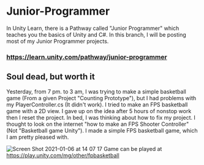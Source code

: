 # Junior-Programmer
In Unity Learn, there is a Pathway called "Junior Programmer" which teaches you the basics of Unity and C#. In this branch, I will be posting most of my Junior Programmer projects.   

### https://learn.unity.com/pathway/junior-programmer


## Soul dead, but worth it
Yesterday, from 7 pm. to 3 am, I was trying to make a simple basketball game (From a given Project "Counting Prototype"), but I had problems with my PlayerController.cs (It didn't work). I tried to make an FPS basketball game with a 2D view. I gave up on the idea after 5 hours of nonstop work then I reset the project. In bed, I was thinking about how to fix my project. I thought to look on the internet "how to make an FPS Shooter Controller" (Not "Basketball game Unity"). I made a simple FPS basketball game, which I am pretty pleased with.

![Screen Shot 2021-01-06 at 14 07 17](https://user-images.githubusercontent.com/66517969/103763292-a0b50b00-502a-11eb-9def-992e902c273d.png)
Game can be played at https://play.unity.com/mg/other/fpbasketball
